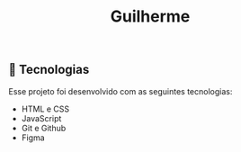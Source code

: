 <h1 align="center"> Guilherme </h1>

<p align="center">
</p>

<p align="center">
</p>

<p align="center">

</p>

<br>

<p align="center">
</p>

## 🚀 Tecnologias

Esse projeto foi desenvolvido com as seguintes tecnologias:

- HTML e CSS
- JavaScript
- Git e Github
- Figma